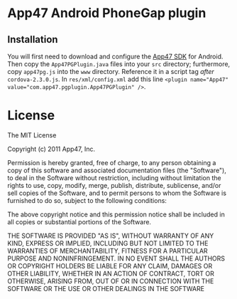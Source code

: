 # App47 Android PhoneGap plugin

## Installation

You will first need to download and configure the [App47 SDK](http://www.app47.com) for Android. Then copy the `App47PGPlugin.java` files into your `src` directory; furthermore, copy `app47pg.js` into the `www` directory. Reference it in a script tag *after* `cordova-2.3.0.js`. In `res/xml/config.xml` add this line `<plugin name="App47" value="com.app47.pgplugin.App47PGPlugin" />`.


# License

The MIT License

Copyright (c) 2011 App47, Inc.

Permission is hereby granted, free of charge, to any person obtaining a copy of this software and associated documentation files (the "Software"), to deal in the Software without restriction, including without limitation the rights to use, copy, modify, merge, publish, distribute, sublicense, and/or sell copies of the Software, and to permit persons to whom the Software is furnished to do so, subject to the following conditions:

The above copyright notice and this permission notice shall be included in all copies or substantial portions of the Software.

THE SOFTWARE IS PROVIDED "AS IS", WITHOUT WARRANTY OF ANY KIND, EXPRESS OR IMPLIED, INCLUDING BUT NOT LIMITED TO THE WARRANTIES OF MERCHANTABILITY, FITNESS FOR A PARTICULAR PURPOSE AND NONINFRINGEMENT. IN NO EVENT SHALL THE AUTHORS OR COPYRIGHT HOLDERS BE LIABLE FOR ANY CLAIM, DAMAGES OR OTHER LIABILITY, WHETHER IN AN ACTION OF CONTRACT, TORT OR OTHERWISE, ARISING FROM, OUT OF OR IN CONNECTION WITH THE SOFTWARE OR THE USE OR OTHER DEALINGS IN THE SOFTWARE